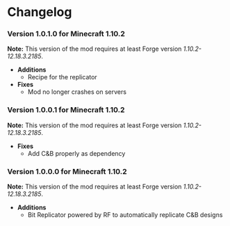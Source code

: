 Changelog
=========

### Version 1.0.1.0 for Minecraft 1.10.2
**Note:** This version of the mod requires at least Forge version *1.10.2-12.18.3.2185*.
  - **Additions**
    - Recipe for the replicator
  - **Fixes**
    - Mod no longer crashes on servers

### Version 1.0.0.1 for Minecraft 1.10.2
**Note:** This version of the mod requires at least Forge version *1.10.2-12.18.3.2185*.
  - **Fixes**
    - Add C&B properly as dependency

### Version 1.0.0.0 for Minecraft 1.10.2
**Note:** This version of the mod requires at least Forge version *1.10.2-12.18.3.2185*.
  - **Additions**
    - Bit Replicator powered by RF to automatically replicate C&B designs